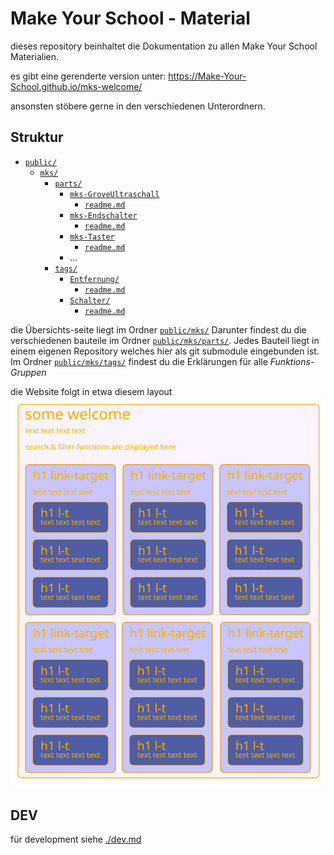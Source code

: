 # Make Your School - Material

dieses repository beinhaltet die Dokumentation zu allen Make Your School Materialien.

es gibt eine gerenderte version unter:
https://Make-Your-School.github.io/mks-welcome/

ansonsten stöbere gerne in den verschiedenen Unterordnern.

## Struktur

-   [`public/`](./public/)
    -   [`mks/`](./public/mks/)
        -   [`parts/`](./public/mks/parts/)
            -   [`mks-GroveUltraschall`](./public/mks/parts/mks-GroveUltraschall/)
                -   [`readme.md`](./public/mks/parts/mks-GroveUltraschall/readme.md)
            -   [`mks-Endschalter`](./public/mks/parts/mks-Endschalter/)
                -   [`readme.md`](./public/mks/parts/mks-Endschalter/readme.md)
            -   [`mks-Taster`](./public/mks/parts/mks-Taster/)
                -   [`readme.md`](./public/mks/parts/mks-Taster/readme.md)
            -   ...
        -   [`tags/`](./public/mks/tags/)
            -   [`Entfernung/`](./public/mks/tags/Entfernung)
                -   [`readme.md`](./public/mks/tags/Entfernung/readme.md)
            -   [`Schalter/`](./public/mks/tags/Schalter)
                -   [`readme.md`](./public/mks/tags/Schalter/readme.md)

die Übersichts-seite liegt im Ordner [`public/mks/`](./public/mks/readme.md)
Darunter findest du die verschiedenen bauteile im Ordner [`public/mks/parts/`](./public/mks/parts/).
Jedes Bauteil liegt in einem eigenen Repository welches hier als git submodule eingebunden ist.
Im Ordner [`public/mks/tags/`](./public/mks/tags/) findest du die Erklärungen für alle *Funktions-Gruppen*

die Website folgt in etwa diesem layout
![website layout](./layout_concept.svg)

## DEV

für development siehe [./dev.md](./dev.md)
